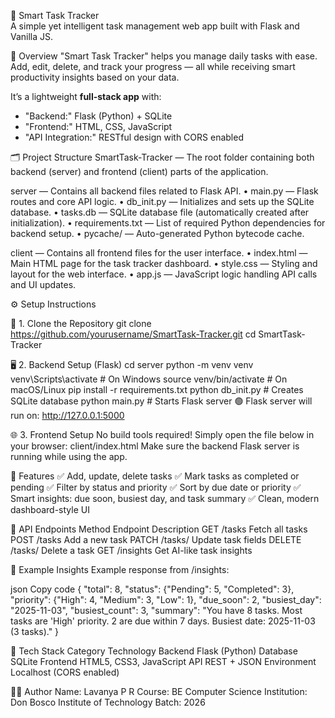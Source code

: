 🧠 Smart Task Tracker  
A simple yet intelligent task management web app built with Flask and Vanilla JS.

📖 Overview
"Smart Task Tracker" helps you manage daily tasks with ease.  
Add, edit, delete, and track your progress — all while receiving smart productivity insights based on your data.  

It’s a lightweight **full-stack app** with:
- "Backend:" Flask (Python) + SQLite  
- "Frontend:" HTML, CSS, JavaScript  
- "API Integration:" RESTful design with CORS enabled  



🗂️ Project Structure
SmartTask-Tracker — The root folder containing both backend (server) and frontend (client) parts of the application.

server — Contains all backend files related to Flask API.
• main.py — Flask routes and core API logic.
• db_init.py — Initializes and sets up the SQLite database.
• tasks.db — SQLite database file (automatically created after initialization).
• requirements.txt — List of required Python dependencies for backend setup.
• pycache/ — Auto-generated Python bytecode cache.

client — Contains all frontend files for the user interface.
• index.html — Main HTML page for the task tracker dashboard.
• style.css — Styling and layout for the web interface.
• app.js — JavaScript logic handling API calls and UI updates.


⚙️ Setup Instructions

🧩 1. Clone the Repository
git clone https://github.com/yourusername/SmartTask-Tracker.git
cd SmartTask-Tracker

🖥️ 2. Backend Setup (Flask)
cd server
python -m venv venv
venv\Scripts\activate     # On Windows
source venv/bin/activate  # On macOS/Linux
pip install -r requirements.txt
python db_init.py         # Creates SQLite database
python main.py            # Starts Flask server
🟢 Flask server will run on:
http://127.0.0.1:5000

🌐 3. Frontend Setup
No build tools required!
Simply open the file below in your browser:
client/index.html
Make sure the backend Flask server is running while using the app.

🚀 Features
✅ Add, update, delete tasks
✅ Mark tasks as completed or pending
✅ Filter by status and priority
✅ Sort by due date or priority
✅ Smart insights: due soon, busiest day, and task summary
✅ Clean, modern dashboard-style UI

🧩 API Endpoints
Method	Endpoint	Description
GET	/tasks	Fetch all tasks
POST	/tasks	Add a new task
PATCH	/tasks/<id>	Update task fields
DELETE	/tasks/<id>	Delete a task
GET	/insights	Get AI-like task insights

🧠 Example Insights
Example response from /insights:

json
Copy code
{
  "total": 8,
  "status": {"Pending": 5, "Completed": 3},
  "priority": {"High": 4, "Medium": 3, "Low": 1},
  "due_soon": 2,
  "busiest_day": "2025-11-03",
  "busiest_count": 3,
  "summary": "You have 8 tasks. Most tasks are 'High' priority. 2 are due within 7 days. Busiest date: 2025-11-03 (3 tasks)."
}


🧰 Tech Stack
Category	Technology
Backend	Flask (Python)
Database	SQLite
Frontend	HTML5, CSS3, JavaScript
API	REST + JSON
Environment	Localhost (CORS enabled)

🧑‍💻 Author
Name: Lavanya P R
Course: BE Computer Science
Institution: Don Bosco Institute of Technology
Batch: 2026
